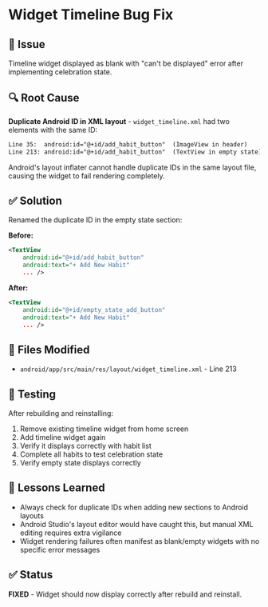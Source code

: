 # Widget Timeline Bug Fix

## 🐛 **Issue**
Timeline widget displayed as blank with "can't be displayed" error after implementing celebration state.

## 🔍 **Root Cause**
**Duplicate Android ID in XML layout** - `widget_timeline.xml` had two elements with the same ID:

```xml
Line 35:  android:id="@+id/add_habit_button"  (ImageView in header)
Line 213: android:id="@+id/add_habit_button"  (TextView in empty state)
```

Android's layout inflater cannot handle duplicate IDs in the same layout file, causing the widget to fail rendering completely.

## ✅ **Solution**
Renamed the duplicate ID in the empty state section:

**Before:**
```xml
<TextView
    android:id="@+id/add_habit_button"
    android:text="+ Add New Habit"
    ... />
```

**After:**
```xml
<TextView
    android:id="@+id/empty_state_add_button"
    android:text="+ Add New Habit"
    ... />
```

## 📁 **Files Modified**
- `android/app/src/main/res/layout/widget_timeline.xml` - Line 213

## 🧪 **Testing**
After rebuilding and reinstalling:
1. Remove existing timeline widget from home screen
2. Add timeline widget again
3. Verify it displays correctly with habit list
4. Complete all habits to test celebration state
5. Verify empty state displays correctly

## 📝 **Lessons Learned**
- Always check for duplicate IDs when adding new sections to Android layouts
- Android Studio's layout editor would have caught this, but manual XML editing requires extra vigilance
- Widget rendering failures often manifest as blank/empty widgets with no specific error messages

## ✅ **Status**
**FIXED** - Widget should now display correctly after rebuild and reinstall.